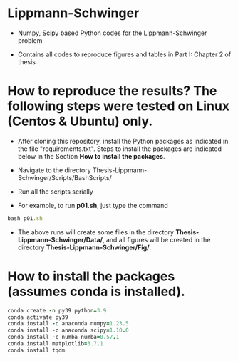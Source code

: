 # Lippmann-Schwinger

- Numpy, Scipy based Python codes for the Lippmann-Schwinger problem

- Contains all codes to reproduce figures and tables in Part I: Chapter 2 of thesis

# How to reproduce the results? The following steps were tested on Linux (Centos & Ubuntu) only.
- After cloning this repository, install the Python packages as indicated in the file "requirements.txt".
Steps to install the packages are indicated below in the Section **How to install the packages**.

- Navigate to the directory Thesis-Lippmann-Schwinger/Scripts/BashScripts/

- Run all the scripts serially

- For example, to run **p01.sh**, just type the command
```ruby
bash p01.sh
```

- The above runs will create some files in the directory **Thesis-Lippmann-Schwinger/Data/**, and all figures will be 
created in the directory **Thesis-Lippmann-Schwinger/Fig/**.

# How to install the packages (assumes conda is installed).

```ruby
conda create -n py39 python=3.9
conda activate py39
conda install -c anaconda numpy=1.23.5
conda install -c anaconda scipy=1.10.0
conda install -c numba numba=0.57.1
conda install matplotlib=3.7.1
conda install tqdm

```